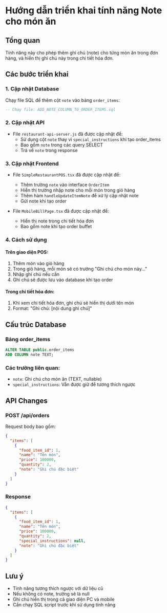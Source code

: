 # Hướng dẫn triển khai tính năng Note cho món ăn

## Tổng quan
Tính năng này cho phép thêm ghi chú (note) cho từng món ăn trong đơn hàng, và hiển thị ghi chú này trong chi tiết hóa đơn.

## Các bước triển khai

### 1. Cập nhật Database
Chạy file SQL để thêm cột `note` vào bảng `order_items`:
```sql
-- Chạy file: ADD_NOTE_COLUMN_TO_ORDER_ITEMS.sql
```

### 2. Cập nhật API
- File `restaurant-api-server.js` đã được cập nhật để:
  - Sử dụng cột `note` thay vì `special_instructions` khi tạo order_items
  - Bao gồm `note` trong các query SELECT
  - Trả về `note` trong response

### 3. Cập nhật Frontend
- File `SimpleRestaurantPOS.tsx` đã được cập nhật để:
  - Thêm trường `note` vào interface `OrderItem`
  - Hiển thị trường nhập note cho mỗi món trong giỏ hàng
  - Thêm hàm `handleUpdateItemNote` để xử lý cập nhật note
  - Gửi note khi tạo order

- File `MobileBillPage.tsx` đã được cập nhật để:
  - Hiển thị note trong chi tiết hóa đơn
  - Bao gồm note khi tạo order buffet

### 4. Cách sử dụng

#### Trên giao diện POS:
1. Thêm món vào giỏ hàng
2. Trong giỏ hàng, mỗi món sẽ có trường "Ghi chú cho món này..."
3. Nhập ghi chú nếu cần
4. Ghi chú sẽ được lưu vào database khi tạo order

#### Trong chi tiết hóa đơn:
1. Khi xem chi tiết hóa đơn, ghi chú sẽ hiển thị dưới tên món
2. Format: "Ghi chú: [nội dung ghi chú]"

## Cấu trúc Database

### Bảng order_items
```sql
ALTER TABLE public.order_items 
ADD COLUMN note TEXT;
```

### Các trường liên quan:
- `note`: Ghi chú cho món ăn (TEXT, nullable)
- `special_instructions`: Vẫn được giữ để tương thích ngược

## API Changes

### POST /api/orders
Request body bao gồm:
```json
{
  "items": [
    {
      "food_item_id": 1,
      "name": "Tên món",
      "price": 100000,
      "quantity": 2,
      "note": "Ghi chú đặc biệt"
    }
  ]
}
```

### Response
```json
{
  "items": [
    {
      "food_item_id": 1,
      "name": "Tên món",
      "price": 100000,
      "quantity": 2,
      "special_instructions": null,
      "note": "Ghi chú đặc biệt"
    }
  ]
}
```

## Lưu ý
- Tính năng tương thích ngược với dữ liệu cũ
- Nếu không có note, trường sẽ là null
- Ghi chú hiển thị trong cả giao diện PC và mobile
- Cần chạy SQL script trước khi sử dụng tính năng
